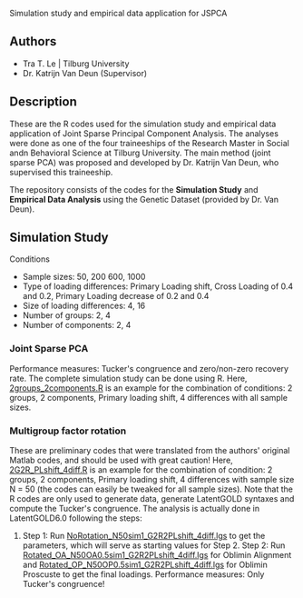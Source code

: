 Simulation study and empirical data application for JSPCA

## Authors
- Tra T. Le | Tilburg University
- Dr. Katrijn Van Deun (Supervisor)

## Description
These are the R codes used for the simulation study and empirical data application of Joint Sparse Principal Component Analysis. The analyses were done as one of the four traineeships of the Research Master in Social andn Behavioral Science at Tilburg University. The main method (joint sparse PCA) was proposed and developed by Dr. Katrijn Van Deun, who supervised this traineeship. 

The repository consists of the codes for the **Simulation Study** and **Empirical Data Analysis** using the Genetic Dataset (provided by Dr. Van Deun). 

## Simulation Study
Conditions
- Sample sizes: 50, 200 600, 1000
- Type of loading differences: Primary Loading shift, Cross Loading of 0.4 and 0.2, Primary Loading decrease of 0.2 and 0.4
- Size of loading differences: 4, 16
- Number of groups: 2, 4
- Number of components: 2, 4
### Joint Sparse PCA 
Performance measures: Tucker's congruence and zero/non-zero recovery rate. The complete simulation study can be done using R. Here, [2groups_2components.R](2groups_2components.R) is an example for the combination of conditions: 2 groups, 2 components, Primary loading shift, 4 differences with all sample sizes. 

### Multigroup factor rotation
These are preliminary codes that were translated from the authors' original Matlab codes, and should be used with great caution! Here, [2G2R_PLshift_4diff.R](2G2R_PLshift_4diff.R) is an example for the combination of condition: 2 groups, 2 components, Primary loading shift, 4 differences with sample size N = 50 (the codes can easily be tweaked for all sample sizes). Note that the R codes are only used to generate data, generate LatentGOLD syntaxes and compute the Tucker's congruence. The analysis is actually done in LatentGOLD6.0 following the steps:
1. Step 1: Run [NoRotation_N50sim1_G2R2PLshift_4diff.lgs](NoRotation_N50sim1_G2R2PLshift_4diff.lgs) to get the parameters, which will serve as starting values for Step 2. Step 2: Run [Rotated_OA_N50OA0.5sim1_G2R2PLshift_4diff.lgs](Rotated_OA_N50OA0.5sim1_G2R2PLshift_4diff.lgs) for Oblimin Alignment and [Rotated_OP_N50OP0.5sim1_G2R2PLshift_4diff.lgs](Rotated_OP_N50OP0.5sim1_G2R2PLshift_4diff.lgs) for Oblimin Proscuste to get the final loadings.
Performance measures: Only Tucker's congruence!
